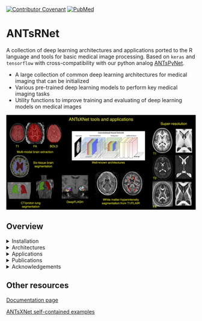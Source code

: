 <!--
[![Build Status](https://travis-ci.org/ANTsX/ANTsRNet.png?branch=master)](https://travis-ci.org/ANTsX/ANTsRNet)
[![Codecov test coverage](https://codecov.io/gh/muschellij2/ANTsRNet/branch/master/graph/badge.svg)](https://codecov.io/gh/muschellij2/ANTsRNet?branch=master)
-->

 <!-- badges: start -->
[![Contributor Covenant](https://img.shields.io/badge/Contributor%20Covenant-v2.0%20adopted-ff69b4.svg)](code_of_conduct.md)
[![PubMed](https://img.shields.io/badge/ANTsX_paper-Open_Access-8DABFF?logo=pubmed)](https://pubmed.ncbi.nlm.nih.gov/33907199/)

<!-- badges: end -->

# ANTsRNet

A collection of deep learning architectures and applications ported to the R language and tools for basic medical image processing. Based on `keras` and `tensorflow` with cross-compatibility with our python analog [ANTsPyNet](https://github.com/ntustison/ANTsPyNet/).

- A large collection of common deep learning architectures for medical imaging that can be initialized
- Various pre-trained deep learning models to perform key medical imaging tasks
- Utility functions to improve training and evaluating of deep learning models on medical images

<p align="middle">
  <img src="docs/figures/coreANTsXNetTools.png" width="600" />
</p>

## Overview

<details>
<summary>Installation</summary>
 
### Prerequisites

You will need R (>=3.2) and C/C++ development tools including [CMake](https://cmake.org/download/) (>= 3.16.3).

### Installation steps

First, install keras in R

```R
> install.packages(keras)
> keras::install_keras()
```

Then from the command line:

```bash
git clone https://github.com/stnava/ITKR.git
git clone https://github.com/ANTsX/ANTsRCore.git
git clone https://github.com/ANTsX/ANTsR.git
R CMD INSTALL ITKR 
R CMD INSTALL ANTsRCore
R CMD INSTALL ANTsR
R CMD INSTALL ANTsRNet

```
</details>

<details>
<summary>Architectures</summary>

### Image voxelwise segmentation/regression

* [U-Net (2-D, 3-D)](https://arxiv.org/abs/1505.04597)
* [U-Net + ResNet (2-D, 3-D)](https://arxiv.org/abs/1608.04117)
* [Dense U-Net (2-D, 3-D)](https://arxiv.org/pdf/1709.07330.pdf)

### Image classification/regression

* [AlexNet (2-D, 3-D)](http://papers.nips.cc/paper/4824-imagenet-classification-with-deep-convolutional-neural-networks.pdf)
* [VGG (2-D, 3-D)](https://arxiv.org/abs/1409.1556)
* [ResNet (2-D, 3-D)](https://arxiv.org/abs/1512.03385)
* [ResNeXt (2-D, 3-D)](https://arxiv.org/abs/1611.05431)
* [WideResNet (2-D, 3-D)](http://arxiv.org/abs/1605.07146)
* [DenseNet (2-D, 3-D)](https://arxiv.org/abs/1608.06993)

### Object detection

### Image super-resolution

* [Super-resolution convolutional neural network (SRCNN) (2-D, 3-D)](https://arxiv.org/abs/1501.00092)
* [Expanded super-resolution (ESRCNN) (2-D, 3-D)](https://arxiv.org/abs/1501.00092)
* [Denoising auto encoder super-resolution (DSRCNN) (2-D, 3-D)]()
* [Deep denoise super-resolution (DDSRCNN) (2-D, 3-D)](https://arxiv.org/abs/1606.08921)
* [ResNet super-resolution (SRResNet) (2-D, 3-D)](https://arxiv.org/abs/1609.04802)
* [Deep back-projection network (DBPN) (2-D, 3-D)](https://arxiv.org/abs/1803.02735)
* [Super resolution GAN](https://arxiv.org/abs/1609.04802)

### Registration and transforms

* [Spatial transformer network (STN) (2-D, 3-D)](https://arxiv.org/abs/1506.02025)

### Generative adverserial networks

* [Generative adverserial network (GAN)](https://arxiv.org/abs/1406.2661)
* [Deep Convolutional GAN](https://arxiv.org/abs/1511.06434)
* [Wasserstein GAN](https://arxiv.org/abs/1701.07875)
* [Improved Wasserstein GAN](https://arxiv.org/abs/1704.00028)
* [Cycle GAN](https://arxiv.org/abs/1703.10593)
* [Super resolution GAN](https://arxiv.org/abs/1609.04802)

### Clustering

* [Deep embedded clustering (DEC)](https://arxiv.org/abs/1511.06335)
* [Deep convolutional embedded clustering (DCEC)](https://xifengguo.github.io/papers/ICONIP17-DCEC.pdf)

</details>

<details>
<summary>Applications</summary>

* [Brain applications](https://gist.github.com/ntustison/12a656a5fc2f6f9c4494c88dc09c5621#brain-applications)

    * [Multi-modal brain extraction](https://gist.github.com/ntustison/12a656a5fc2f6f9c4494c88dc09c5621#brain-extraction)
    * [Deep Atropos (Six-tissue brain segmentation)](https://gist.github.com/ntustison/12a656a5fc2f6f9c4494c88dc09c5621#deep-atropos)
    * [Cortical thickness](https://gist.github.com/ntustison/12a656a5fc2f6f9c4494c88dc09c5621#cortical-thickness)
    * [Desikan-Killiany-Tourville parcellation](https://gist.github.com/ntustison/12a656a5fc2f6f9c4494c88dc09c5621#desikan-killiany-tourville-parcellation)
    * [Harvard-Oxford Atlas subcortical parcellation](https://gist.github.com/ntustison/12a656a5fc2f6f9c4494c88dc09c5621#harvard-oxford-atlas-subcortical-parcellation)
    * [DeepFLASH (medial temporal lobe parcellation)](https://gist.github.com/ntustison/12a656a5fc2f6f9c4494c88dc09c5621#deepflash-medial-temporal-lobe-parcellation)
    * [Hippmapp3r (hippocampal segmentation)](https://gist.github.com/ntustison/12a656a5fc2f6f9c4494c88dc09c5621#hippmapp3r)
    * [Brain AGE](https://gist.github.com/ntustison/12a656a5fc2f6f9c4494c88dc09c5621#brain-age)
    * [Claustrum segmentation](https://gist.github.com/ntustison/12a656a5fc2f6f9c4494c88dc09c5621#claustrum-segmentation)
    * [Hypothalamus segmentation](https://gist.github.com/ntustison/12a656a5fc2f6f9c4494c88dc09c5621#hypothalamus-segmentation)
    * [Cerebellum morphology](https://gist.github.com/ntustison/12a656a5fc2f6f9c4494c88dc09c5621#cerebellum-morphology)
    * White matter hyperintensities segmentation 
        * [SYSU](https://gist.github.com/ntustison/12a656a5fc2f6f9c4494c88dc09c5621#white-matter-hyperintensities-segmentation-sysu)
        * [Hypermapp3r](https://gist.github.com/ntustison/12a656a5fc2f6f9c4494c88dc09c5621#white-matter-hyperintensities-segmentation-hypermapp3r)
        * [SHIVA](https://gist.github.com/ntustison/12a656a5fc2f6f9c4494c88dc09c5621#white-matter-hyperintensities-segmentation-shiva)
        * [ANTsXNet](https://gist.github.com/ntustison/12a656a5fc2f6f9c4494c88dc09c5621#white-matter-hyperintensities-segmentation-antsxnet)
    * [Perivascular spaces segmentation (SHIVA)](https://gist.github.com/ntustison/12a656a5fc2f6f9c4494c88dc09c5621#perivascular-spaces-segmentation-shiva)
    * [Brain tumor segmentation](https://gist.github.com/ntustison/12a656a5fc2f6f9c4494c88dc09c5621#brain-tumor-segmentation)
    * [MRA-TOF vessel segmentation](https://gist.github.com/ntustison/12a656a5fc2f6f9c4494c88dc09c5621#mra-tof-vessel-segmentation)
    * [Lesion segmentation (WIP)](https://gist.github.com/ntustison/12a656a5fc2f6f9c4494c88dc09c5621#lesion-segmentation-wip)
    * [Whole head inpainting](https://gist.github.com/ntustison/12a656a5fc2f6f9c4494c88dc09c5621#whole-head-inpainting)

* [Lung applications](https://gist.github.com/ntustison/12a656a5fc2f6f9c4494c88dc09c5621#lung-applications)

    * [Lung extraction](https://gist.github.com/ntustison/12a656a5fc2f6f9c4494c88dc09c5621#lung-extraction) 
    * [Functional lung segmentation](https://gist.github.com/ntustison/12a656a5fc2f6f9c4494c88dc09c5621#functional-lung-segmentation)
    * [Pulmonary artery segmentation](https://gist.github.com/ntustison/12a656a5fc2f6f9c4494c88dc09c5621#pulmonary-artery-segmentation)
    * [Pulmonary airway segmentation](https://gist.github.com/ntustison/12a656a5fc2f6f9c4494c88dc09c5621#pulmonary-airway-segmentation)
    * [CheXNet](https://gist.github.com/ntustison/12a656a5fc2f6f9c4494c88dc09c5621#chexnet)

* [Mouse applications](https://gist.github.com/ntustison/12a656a5fc2f6f9c4494c88dc09c5621#mouse-applications)
    * [Mouse brain extraction](https://gist.github.com/ntustison/12a656a5fc2f6f9c4494c88dc09c5621#mouse-brain-extraction)
    * [Mouse brain parcellation](https://gist.github.com/ntustison/12a656a5fc2f6f9c4494c88dc09c5621#mouse-brain-parcellation)
    * [Mouse cortical thickness](https://gist.github.com/ntustison/12a656a5fc2f6f9c4494c88dc09c5621#mouse-cortical-thickness)

* [General applications](https://gist.github.com/ntustison/12a656a5fc2f6f9c4494c88dc09c5621#general-applications)

    * [MRI super resolution](https://gist.github.com/ntustison/12a656a5fc2f6f9c4494c88dc09c5621#mri-super-resolution)
    * [No reference image quality assesment using TID](https://gist.github.com/ntustison/12a656a5fc2f6f9c4494c88dc09c5621#no-reference-image-quality-assesment-using-tid)
    * [Full reference image quality assessment](https://gist.github.com/ntustison/12a656a5fc2f6f9c4494c88dc09c5621#full-reference-image-quality-assessment)

* [Data augmentation](https://gist.github.com/ntustison/12a656a5fc2f6f9c4494c88dc09c5621#data-augmentation)

    * [Noise](https://gist.github.com/ntustison/12a656a5fc2f6f9c4494c88dc09c5621#noise)
    * [Histogram intensity warping](https://gist.github.com/ntustison/12a656a5fc2f6f9c4494c88dc09c5621#histogram-intensity-warping)
    * [Simulate bias field](https://gist.github.com/ntustison/12a656a5fc2f6f9c4494c88dc09c5621#simulate-bias-field)
    * [Random spatial transformations](https://gist.github.com/ntustison/12a656a5fc2f6f9c4494c88dc09c5621#random-spatial-transformations)
    * [Combined](https://gist.github.com/ntustison/12a656a5fc2f6f9c4494c88dc09c5621#combined)

</details>

<details>
<summary>Publications</summary>

* Nicholas J. Tustison, Min Chen, Fae N. Kronman, Jeffrey T. Duda, Clare Gamlin, Mia G. Tustison, Michael Kunst, Rachel Dalley, Staci Sorenson, Quanxi Wang, Lydia Ng, Yongsoo Kim, and James C. Gee.  The ANTsX Ecosystem for Mapping the Mouse Brain. [(biorxiv)](https://www.biorxiv.org/content/10.1101/2024.05.01.592056v1)

* Nicholas J. Tustison, Michael A. Yassa, Batool Rizvi, Philip A. Cook, Andrew J. Holbrook, Mithra Sathishkumar, Mia G. Tustison, James C. Gee, James R. Stone, and Brian B. Avants. ANTsX neuroimaging-derived structural phenotypes of UK Biobank. _Scientific Reports_, 14(1):8848, Apr 2024. [(pubmed)](https://pubmed.ncbi.nlm.nih.gov/38632390/)

* Nicholas J. Tustison,  Talissa A. Altes, Kun Qing, Mu He, G. Wilson Miller, Brian B. Avants, Yun M. Shim, James C. Gee, John P. Mugler III, and Jaime F. Mata.  Image- versus histogram-based considerations in semantic segmentation of pulmonary hyperpolarized gas images. _Magnetic Resonance in Medicine_, 86(5):2822-2836, Nov 2021. [(pubmed)](https://pubmed.ncbi.nlm.nih.gov/34227163/)

* Andrew T. Grainger, Arun Krishnaraj, Michael H. Quinones, Nicholas J. Tustison, Samantha Epstein, Daniela Fuller, Aakash Jha, Kevin L. Allman, Weibin Shi. Deep Learning-based Quantification of Abdominal Subcutaneous and Visceral Fat Volume on CT Images, _Academic Radiology_, 28(11):1481-1487, Nov 2021.  [(pubmed)](https://pubmed.ncbi.nlm.nih.gov/32771313/) 

* Nicholas J. Tustison, Philip A. Cook, Andrew J. Holbrook, Hans J. Johnson, John Muschelli, Gabriel A. Devenyi, Jeffrey T. Duda, Sandhitsu R. Das, Nicholas C. Cullen, Daniel L. Gillen, Michael A. Yassa, James R. Stone, James C. Gee, and Brian B. Avants for the Alzheimer’s Disease Neuroimaging Initiative.  The ANTsX ecosystem for quantitative biological and medical imaging. _Scientific Reports_.  11(1):9068, Apr 2021. [(pubmed)](https://pubmed.ncbi.nlm.nih.gov/33907199/)

* Nicholas J. Tustison, Brian B. Avants, and James C. Gee. Learning image-based spatial transformations via convolutional neural networks: a review,  _Magnetic Resonance Imaging_, 64:142-153, Dec 2019.  [(pubmed)](https://www.ncbi.nlm.nih.gov/pubmed/31200026)

* Nicholas J. Tustison, Brian B. Avants, Zixuan Lin, Xue Feng, Nicholas Cullen, Jaime F. Mata, Lucia Flors, James C. Gee, Talissa A. Altes, John P. Mugler III, and Kun Qing.  Convolutional Neural Networks with Template-Based Data Augmentation for Functional Lung Image Quantification, _Academic Radiology_, 26(3):412-423, Mar 2019. [(pubmed)](https://www.ncbi.nlm.nih.gov/pubmed/30195415)

* Andrew T. Grainger, Nicholas J. Tustison, Kun Qing, Rene Roy, Stuart S. Berr, and Weibin Shi.  Deep learning-based quantification of abdominal fat on magnetic resonance images. _PLoS One_, 13(9):e0204071, Sep 2018.  [(pubmed)](https://www.ncbi.nlm.nih.gov/pubmed/30235253)

* Cullen N.C., Avants B.B. (2018) Convolutional Neural Networks for Rapid and Simultaneous Brain Extraction and Tissue Segmentation. In: Spalletta G., Piras F., Gili T. (eds) Brain Morphometry. Neuromethods, vol 136. Humana Press, New York, NY [doi](https://doi.org/10.1007/978-1-4939-7647-8_2)

</details>

<details>
<summary>Acknowledgements</summary>

* We gratefully acknowledge the support of the NVIDIA Corporation with the donation of two Titan Xp GPUs used for this research.

* We gratefully acknowledge the grant support of the [Office of Naval Research](https://www.onr.navy.mil) and [Cohen Veterans Bioscience](https://www.cohenveteransbioscience.org).

</details>

## Other resources

[Documentation page](https://antsx.github.io/ANTsRNet/)

[ANTsXNet self-contained examples](https://gist.github.com/ntustison/12a656a5fc2f6f9c4494c88dc09c5621#antsxnet) 


